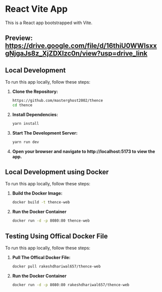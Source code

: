 # React Vite App

This is a React app bootstrapped with Vite.

## Preview: https://drive.google.com/file/d/16thiU0WWIsxxgNjgaJs8z_XjZDXlzc0n/view?usp=drive_link

## Local Development

To run this app locally, follow these steps:

1. **Clone the Repository:**
   ```bash
   https://github.com/masterghost2002/thence
   cd thence
   ```
2. **Install Dependencies:**
   ```bash
   yarn install
   ```
3. **Start The Development Server:**
   ```bash
   yarn run dev
   ```
4. **Open your browser and navigate to http://localhost:5173 to view the app.**

## Local Development using Docker

To run this app locally, follow these steps:

1. **Build the Docker Image:**

   ```bash
   docker build -t thence-web

   ```

2. **Run the Docker Container**
   ```bash
   docker run -d -p 8080:80 thence-web
   ```

## Testing Using Offical Docker File

To run this app locally, follow these steps:

1. **Pull The Offical Docker File:**

   ```bash
   docker pull rakeshdhariwal657/thence-web

   ```

2. **Run the Docker Container**
   ```bash
   docker run -d -p 8080:80 rakeshdhariwal657/thence-web
   ```
